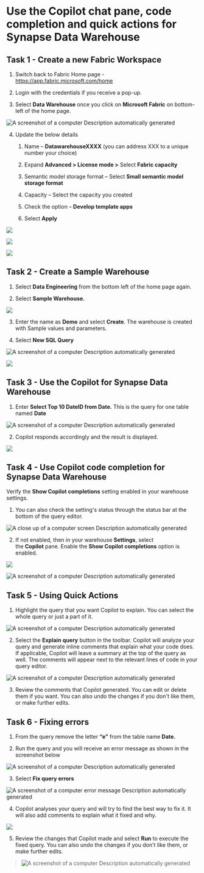 # Use the Copilot chat pane, code completion and quick actions for Synapse Data Warehouse

## Task 1 - Create a new Fabric Workspace

1.  Switch back to Fabric Home page -
    <https://app.fabric.microsoft.com/home>

2.  Login with the credentials if you receive a pop-up.

3.  Select **Data Warehouse** once you click on **Microsoft Fabric** on
    bottom-left of the home page.

![A screenshot of a computer Description automatically
generated](./media/image1.png)

4.  Update the below details

    1.  Name – **DatawarehouseXXXX** (you can address XXX to a unique
        number your choice)

    2.  Expand **Advanced \> License mode \>** Select **Fabric
        capacity**

    3.  Semantic model storage format – Select **Small semantic model
        storage format**

    4.  Capacity – Select the capacity you created

    5.  Check the option – **Develop template apps**

    6.  Select **Apply**

![](./media/image2.png)

![](./media/image3.png)

![](./media/image4.png)

## Task 2 - Create a Sample Warehouse 

1.  Select **Data Engineering** from the bottom left of the home page
    again.

2.  Select **Sample Warehouse.**

![](./media/image5.png)

3.  Enter the name as **Demo** and select **Create**. The warehouse is
    created with Sample values and parameters.

4.  Select **New SQL Query**

![A screenshot of a computer Description automatically
generated](./media/image6.png)

![](./media/image7.png)

## Task 3 - Use the Copilot for Synapse Data Warehouse

1.  Enter **Select Top 10 DateID from Date.** This is the query for one
    table named **Date**

![A screenshot of a computer Description automatically
generated](./media/image8.png)

2.  Copilot responds accordingly and the result is displayed.

![](./media/image9.png)

## Task 4 - Use Copilot code completion for Synapse Data Warehouse

Verify the **Show Copilot completions** setting enabled in your
warehouse settings.

1.  You can also check the setting's status through the status bar at
    the bottom of the query editor. 

![A close up of a computer screen Description automatically
generated](./media/image10.png)

2.  If not enabled, then in your warehouse **Settings**, select
    the **Copilot** pane. Enable the **Show Copilot completions** option
    is enabled.

![](./media/image11.png)

![A screenshot of a computer Description automatically
generated](./media/image12.png)

## Task 5 - Using Quick Actions

1.  Highlight the query that you want Copilot to explain. You can select
    the whole query or just a part of it.

![A screenshot of a computer Description automatically
generated](./media/image13.png)

2.  Select the **Explain** **query** button in the toolbar. Copilot will
    analyze your query and generate inline comments that explain what
    your code does. If applicable, Copilot will leave a summary at the
    top of the query as well. The comments will appear next to the
    relevant lines of code in your query editor.

![A screenshot of a computer Description automatically
generated](./media/image14.png)

3.  Review the comments that Copilot generated. You can edit or delete
    them if you want. You can also undo the changes if you don't like
    them, or make further edits.

## Task 6 - Fixing errors

1.  From the query remove the letter **“e”** from the table name
    **Date.**

2.  Run the query and you will receive an error message as shown in the
    screenshot below

![A screenshot of a computer Description automatically
generated](./media/image15.png)

3.  Select **Fix query errors**

![A screenshot of a computer error message Description automatically
generated](./media/image16.png)

4.  Copilot analyses your query and will try to find the best way to fix
    it. It will also add comments to explain what it fixed and why.

![](./media/image17.png)

5.  Review the changes that Copilot made and select **Run** to execute
    the fixed query. You can also undo the changes if you don't like
    them, or make further edits.

> ![A screenshot of a computer Description automatically
> generated](./media/image18.png)
